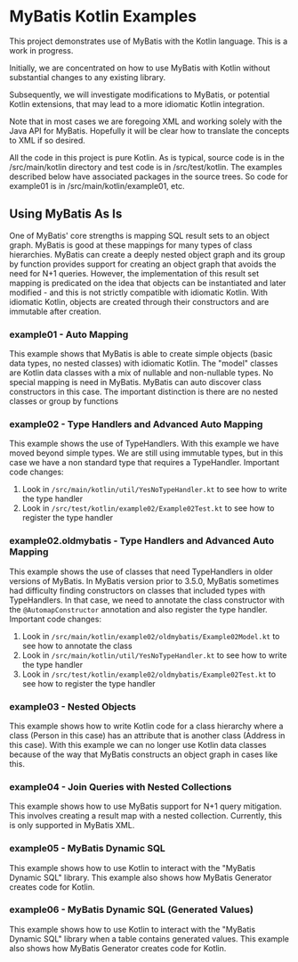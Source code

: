 # MyBatis Kotlin Examples

This project demonstrates use of MyBatis with the Kotlin language.  This is a work in progress.

Initially, we are concentrated on how to use MyBatis with Kotlin without substantial changes to any existing library.

Subsequently, we will investigate modifications to MyBatis, or potential Kotlin extensions, that may lead to a more
idiomatic Kotlin integration.

Note that in most cases we are foregoing XML and working solely with the Java API for MyBatis.  Hopefully it will be
clear how to translate the concepts to XML if so desired.

All the code in this project is pure Kotlin. As is typical, source code is in the /src/main/kotlin
directory and test code is in /src/test/kotlin.  The examples described below have associated packages
in the source trees.  So code for example01 is in /src/main/kotlin/example01, etc.  

## Using MyBatis As Is

One of MyBatis' core strengths is mapping SQL result sets to an object graph.  MyBatis is good at these mappings for
many types of class hierarchies. MyBatis can create a deeply nested object graph and its group by function
provides support for creating an object graph that avoids the need for N+1 queries. However, the implementation of this
result set mapping is predicated on the idea that objects can be instantiated and later modified - and this is not
strictly compatible with idiomatic Kotlin. With idiomatic Kotlin, objects are created through their constructors and are
immutable after creation.

### example01 - Auto Mapping

This example shows that MyBatis is able to create simple objects (basic data types, no nested classes) with idiomatic
Kotlin. The "model" classes are Kotlin data classes with a mix of nullable and non-nullable types.  No special mapping
is need in MyBatis. MyBatis can auto discover class constructors in this case. The important distinction is there are
no nested classes or group by functions 

### example02 - Type Handlers and Advanced Auto Mapping

This example shows the use of TypeHandlers. With this example we have moved beyond simple types.
We are still using immutable types, but in this case we have a non standard type that requires a
TypeHandler. Important code changes:
  
1. Look in `/src/main/kotlin/util/YesNoTypeHandler.kt` to see how to write the type handler
1. Look in `/src/test/kotlin/example02/Example02Test.kt` to see how to register the type handler

### example02.oldmybatis - Type Handlers and Advanced Auto Mapping

This example shows the use of classes that need TypeHandlers in older versions of MyBatis. In MyBatis version prior to
3.5.0, MyBatis sometimes had difficulty finding constructors on classes that included types with TypeHandlers.
In that case, we need to annotate the class constructor
with the `@AutomapConstructor` annotation and also register the type handler.  Important code changes:

1. Look in `/src/main/kotlin/example02/oldmybatis/Example02Model.kt` to see how to annotate the class
1. Look in `/src/main/kotlin/util/YesNoTypeHandler.kt` to see how to write the type handler
1. Look in `/src/test/kotlin/example02/oldmybatis/Example02Test.kt` to see how to register the type handler

### example03 - Nested Objects

This example shows how to write Kotlin code for a class hierarchy where a class (Person in this case) has an
attribute that is another class (Address in this case).  With this example we can no longer use Kotlin
data classes because of the way that MyBatis constructs an object graph in cases like this. 

### example04 - Join Queries with Nested Collections

This example shows how to use MyBatis support for N+1 query mitigation.  This involves creating a
result map with a nested collection.  Currently, this is only supported in MyBatis XML. 

### example05 - MyBatis Dynamic SQL

This example shows how to use Kotlin to interact with the "MyBatis Dynamic SQL" library.
This example also shows how MyBatis Generator creates code for Kotlin.

### example06 - MyBatis Dynamic SQL (Generated Values)

This example shows how to use Kotlin to interact with the "MyBatis Dynamic SQL" library when a
table contains generated values.
This example also shows how MyBatis Generator creates code for Kotlin.
